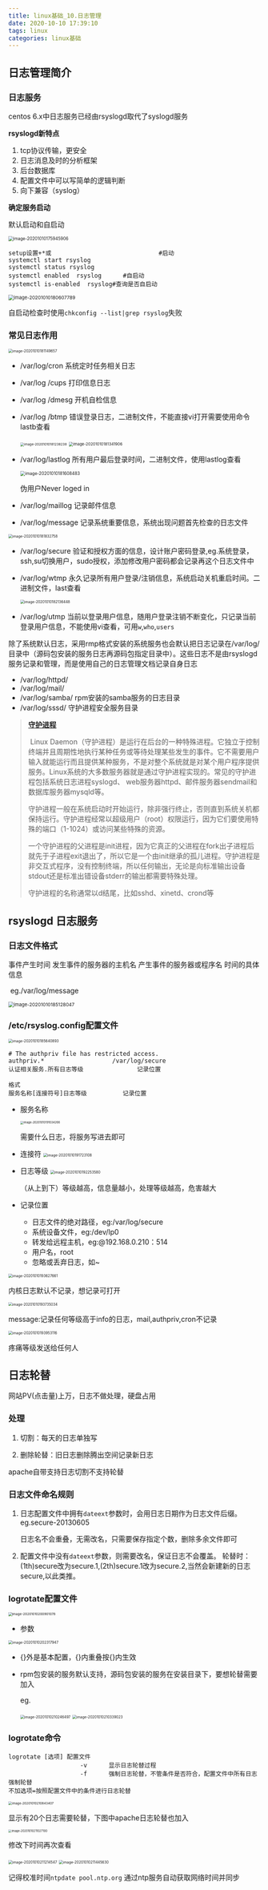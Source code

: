 ```yaml
---
title: linux基础_10.日志管理
date: 2020-10-10 17:39:10
tags: linux
categories: linux基础
---
```


## 日志管理简介

### 日志服务
centos 6.x中日志服务已经由rsyslogd取代了syslogd服务

<!--more-->

**rsyslogd新特点**

1. tcp协议传输，更安全
2. 日志消息及时的分析框架
3. 后台数据库
4. 配置文件中可以写简单的逻辑判断
5. 向下兼容（syslog）

**确定服务启动**

默认启动和自启动

<img src="https://cdn.jsdelivr.net/gh/mij0lb/PictureBed/BlogImg20201010175945.png" alt="image-20201010175945906" style="zoom:60%;" />

```shell
setup设置+*或								#启动
systemctl start rsyslog
systemctl status rsyslog
systemctl enabled  rsyslog		#自启动
systemctl is-enabled  rsyslog#查询是否自启动
```

<img src="https://cdn.jsdelivr.net/gh/mij0lb/PictureBed/BlogImg20201010180607.png" alt="image-20201010180607789" style="zoom:67%;" />

自启动检查时使用`chkconfig --list|grep rsyslog`失败

### 常见日志作用

<img src="https://cdn.jsdelivr.net/gh/mij0lb/PictureBed/BlogImg20201010181149.png" alt="image-20201010181149657" style="zoom:50%;" />

- /var/log/cron		系统定时任务相关日志

- /var/log /cups	打印信息日志

- /var/log /dmesg		开机自检信息

- /var/log /btmp		错误登录日志，二进制文件，不能直接vi打开需要使用命令lastb查看

  <img src="https://cdn.jsdelivr.net/gh/mij0lb/PictureBed/BlogImg20201010181238.png" alt="image-20201010181238238" style="zoom:47%;" />

  <img src="https://cdn.jsdelivr.net/gh/mij0lb/PictureBed/BlogImg20201010181341.png" alt="image-20201010181341906" style="zoom:55%;" />

- /var/log/lastlog		所有用户最后登录时间，二进制文件，使用lastlog查看

  <img src="https://cdn.jsdelivr.net/gh/mij0lb/PictureBed/BlogImg20201010181608.png" alt="image-20201010181608483" style="zoom:60%;margin: 0 auto;" />

  伪用户Never loged in

- /var/log/maillog			记录邮件信息

- /var/log/message			记录系统重要信息，系统出现问题首先检查的日志文件
  

<img src="https://cdn.jsdelivr.net/gh/mij0lb/PictureBed/BlogImg20201010181832.png" alt="image-20201010181832758" style="zoom: 50%;" div align=center />

- /var/log/secure			验证和授权方面的信息，设计账户密码登录,eg.系统登录，ssh,su切换用户，sudo授权，添加修改用户密码都会记录再这个日志文件中

- /var/log/wtmp			永久记录所有用户登录/注销信息，系统启动关机重启时间。二进制文件，last查看

  <img src="https://cdn.jsdelivr.net/gh/mij0lb/PictureBed/BlogImg20201010182136.png" alt="image-20201010182136448" style="zoom:50%;" />

- /var/log/utmp			当前以登录用户信息，随用户登录注销不断变化，只记录当前登录用户信息，不能使用vi查看，可用`w`,`who`,`users`




除了系统默认日志，采用rmp格式安装的系统服务也会默认把日志记录在/var/log/目录中（源码包安装的服务日志再源码包指定目录中）。这些日志不是由rsyslogd服务记录和管理，而是使用自己的日志管理文档记录自身日志

- /var/log/httpd/			
- /var/log/mail/			
- /var/log/samba/			rpm安装的samba服务的日志目录		
- /var/log/sssd/			守护进程安全服务目录

> [**守护进程**](https://www.cnblogs.com/mickole/p/3188321.html)
>
> ​		Linux Daemon（守护进程）是运行在后台的一种特殊进程。它独立于控制终端并且周期性地执行某种任务或等待处理某些发生的事件。它不需要用户输入就能运行而且提供某种服务，不是对整个系统就是对某个用户程序提供服务。Linux系统的大多数服务器就是通过守护进程实现的。常见的守护进程包括系统日志进程syslogd、 web服务器httpd、邮件服务器sendmail和数据库服务器mysqld等。
>
> ​		守护进程一般在系统启动时开始运行，除非强行终止，否则直到系统关机都保持运行。守护进程经常以超级用户（root）权限运行，因为它们要使用特殊的端口（1-1024）或访问某些特殊的资源。
>
> ​		一个守护进程的父进程是init进程，因为它真正的父进程在fork出子进程后就先于子进程exit退出了，所以它是一个由init继承的孤儿进程。守护进程是非交互式程序，没有控制终端，所以任何输出，无论是向标准输出设备stdout还是标准出错设备stderr的输出都需要特殊处理。
>
> 守护进程的名称通常以d结尾，比如sshd、xinetd、crond等

## rsyslogd 日志服务

### 日志文件格式
事件产生时间	发生事件的服务器的主机名	 产生事件的服务器或程序名 	时间的具体信息

​	eg./var/log/message

<img src="https://cdn.jsdelivr.net/gh/mij0lb/PictureBed/BlogImg20201010185128.png" alt="image-20201010185128047" style="zoom:67%;" />

### /etc/rsyslog.config配置文件

<img src="https://cdn.jsdelivr.net/gh/mij0lb/PictureBed/BlogImg20201010185640.png" alt="image-20201010185640893" style="zoom:50%;" />

```shell
# The authpriv file has restricted access.
authpriv.*                   /var/log/secure
认证相关服务.所有日志等级				记录位置

格式
服务名称[连接符号]日志等级			记录位置

```

- 服务名称

  <img src="https://cdn.jsdelivr.net/gh/mij0lb/PictureBed/BlogImg20201010191034.png" alt="image-20201010191034266" style="zoom:40%;" /> 

  需要什么日志，将服务写进去即可

- 连接符
  <img src="https://cdn.jsdelivr.net/gh/mij0lb/PictureBed/BlogImg20201010191723.png" alt="image-20201010191723108" style="zoom:50%;" />
  
- 日志等级
  <img src="https://cdn.jsdelivr.net/gh/mij0lb/PictureBed/BlogImg20201010192253.png" alt="image-20201010192253580" style="zoom:50%;" />

  （从上到下）等级越高，信息量越小，处理等级越高，危害越大

- 记录位置
  - 日志文件的绝对路径，eg:/var/log/secure
  - 系统设备文件，eg:/dev/lp0
  - 转发给远程主机，eg:@192.168.0.210：514
  - 用户名，root
  - 忽略或丢弃日志，如~



<img src="https://cdn.jsdelivr.net/gh/mij0lb/PictureBed/BlogImg20201010193627.png" alt="image-20201010193627661" style="zoom:50%;" />

内核日志默认不记录，想记录可打开

<img src="https://cdn.jsdelivr.net/gh/mij0lb/PictureBed/BlogImg20201010193735.png" alt="image-20201010193735034" style="zoom:49%;" />

message:记录任何等级高于info的日志，mail,authpriv,cron不记录

<img src="https://cdn.jsdelivr.net/gh/mij0lb/PictureBed/BlogImg20201010193953.png" alt="image-20201010193953116" style="zoom:50%;" />

疼痛等级发送给任何人



## 日志轮替

网站PV(点击量)上万，日志不做处理，硬盘占用

### 处理

1. 切割：每天的日志单独写

2. 删除轮替：旧日志删除腾出空间记录新日志

apache自带支持日志切割不支持轮替

### 日志文件命名规则

1. 日志配置文件中拥有`dateext`参数时，会用日志日期作为日志文件后缀。eg.secure-20130605

   日志名不会重叠，无需改名，只需要保存指定个数，删除多余文件即可

2. 配置文件中没有`dateext`参数，则需要改名，保证日志不会覆盖。
   轮替时：(1th)secure改为secure.1,(2th)secure.1改为secure.2,当然会新建新的日志secure,以此类推。

### logrotate配置文件

<img src="https://cdn.jsdelivr.net/gh/mij0lb/PictureBed/BlogImg20201010200901.png" alt="image-20201010200901078" style="zoom:47%;" />

- 参数

<img src="https://cdn.jsdelivr.net/gh/mij0lb/PictureBed/BlogImg20201010202318.png" alt="image-20201010202317947" style="zoom:50%;" />

- {}外是基本配置，{}内重叠按{}内生效

- rpm包安装的服务默认支持，源码包安装的服务在安装目录下，要想轮替需要加入

  eg.

  <img src="https://cdn.jsdelivr.net/gh/mij0lb/PictureBed/BlogImg20201010210246.png" alt="image-20201010210246497" style="zoom:50%;" />

  <img src="https://cdn.jsdelivr.net/gh/mij0lb/PictureBed/BlogImg20201010210339.png" alt="image-20201010210339023" style="zoom:50%;" />

### logrotate命令
```shell
logrotate [选项] 配置文件
					-v		显示日志轮替过程
					-f		强制日志轮替，不管条件是否符合，配置文件中所有日志强制轮替
不加选项=按照配置文件中的条件进行日志轮替
```

<img src="https://cdn.jsdelivr.net/gh/mij0lb/PictureBed/BlogImg20201010210843.png" alt="image-20201010210843407" style="zoom:45%;" />

显示有20个日志需要轮替，下图中apache日志轮替也加入

<img src="https://cdn.jsdelivr.net/gh/mij0lb/PictureBed/BlogImg20201010211027.png" alt="image-20201010211027100" style="zoom:40%;" />

修改下时间再次查看

<img src="https://cdn.jsdelivr.net/gh/mij0lb/PictureBed/BlogImg20201010211214.png" alt="image-20201010211214547" style="zoom:50%;" />

<img src="https://cdn.jsdelivr.net/gh/mij0lb/PictureBed/BlogImg20201010211445.png" alt="image-20201010211445630" style="zoom:50%;" />

记得校准时间`ntpdate pool.ntp.org` 通过ntp服务自动获取网络时间并同步